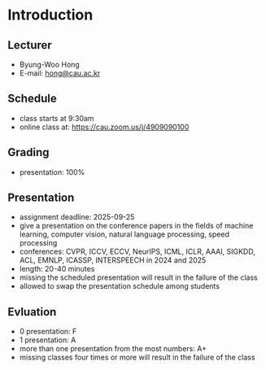# Introduction

## Lecturer

- Byung-Woo Hong
- E-mail: hong@cau.ac.kr

## Schedule

- class starts at 9:30am
- online class at: https://cau.zoom.us/j/4909090100

## Grading

- presentation: 100%

## Presentation
- assignment deadline: 2025-09-25
- give a presentation on the conference papers in the fields of machine learning, computer vision, natural language processing, speed processing
- conferences: CVPR, ICCV, ECCV, NeurIPS, ICML, ICLR, AAAI, SIGKDD, ACL, EMNLP, ICASSP, INTERSPEECH in 2024 and 2025
- length: 20-40 minutes
- missing the scheduled presentation will result in the failure of the class
- allowed to swap the presentation schedule among students

## Evluation

- 0 presentation: F
- 1 presentation: A
- more than one presentation from the most numbers: A+
- missing classes four times or more will result in the failure of the class
